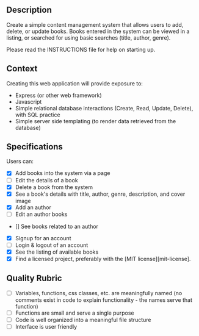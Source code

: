 ## Description

Create a simple content management system that allows users to add, delete, or update books.  Books entered in the system can be viewed in a listing, or searched for using basic searches (title, author, genre).

Please read the INSTRUCTIONS file for help on starting up.

## Context

Creating this web application will provide exposure to:
* Express (or other web framework)
* Javascript
* Simple relational database interactions (Create, Read, Update, Delete), with SQL practice
* Simple server side templating (to render data retrieved from the database)

## Specifications
Users can:
- [x] Add books into the system via a page
- [ ] Edit the details of a book
- [x] Delete a book from the system
- [x] See a book's details with title, author, genre, description, and cover image
- [x] Add an author
- [ ] Edit an author books
- [] See books related to an author
- [x] Signup for an account
- [ ] Login & logout of an account
- [x] See the listing of available books
- [x] Find a licensed project, preferably with the [MIT license][mit-license].

## Quality Rubric

- [ ] Variables, functions, css classes, etc. are meaningfully named (no comments exist in code to explain functionality - the names serve that function)
- [ ] Functions are small and serve a single purpose
- [ ] Code is well organized into a meaningful file structure
- [ ] Interface is user friendly
